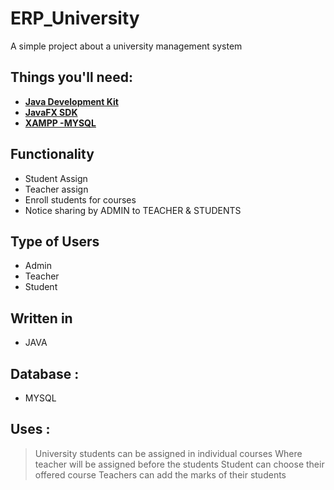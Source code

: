 # ERP_University
 A simple  project about a university management system

## Things you'll need:

* [**Java Development Kit**](https://www.oracle.com/java/technologies/downloads)
* [**JavaFX SDK**](https://gluonhq.com/products/javafx/)
* [**XAMPP -MYSQL**](https://www.apachefriends.org/download.html)
 
 ## Functionality
  - Student Assign
  - Teacher assign
  - Enroll students for courses
  - Notice sharing by ADMIN to TEACHER & STUDENTS
## Type of Users 
  - Admin
  - Teacher
  - Student

## Written in

 * JAVA
 
## Database : 
 
 * MYSQL 


## Uses :
> University students can be assigned in individual courses 
> Where teacher  will be assigned before the students
>  Student can choose their offered course
>  Teachers can add the marks of their students
>
 
